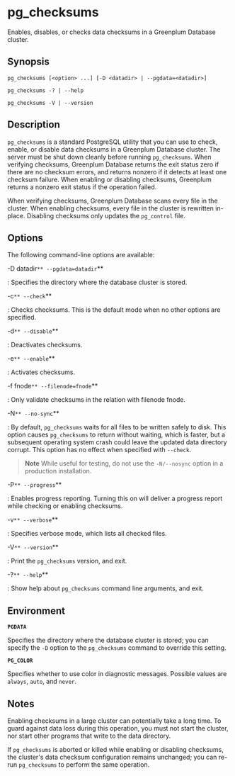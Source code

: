 # pg_checksums

Enables, disables, or checks data checksums in a Greenplum Database cluster.

## Synopsis

```shell
pg_checksums [<option> ...] [-D <datadir> | --pgdata=<datadir>]

pg_checksums -? | --help

pg_checksums -V | --version
```

## Description

`pg_checksums` is a standard PostgreSQL utility that you can use to check, enable, or disable data checksums in a Greenplum Database cluster. The server must be shut down cleanly before running `pg_checksums`. When verifying checksums, Greenplum Database returns the exit status zero if there are no checksum errors, and returns nonzero if it detects at least one checksum failure. When enabling or disabling checksums, Greenplum returns a nonzero exit status if the operation failed.

When verifying checksums, Greenplum Database scans every file in the cluster. When enabling checksums, every file in the cluster is rewritten in-place. Disabling checksums only updates the `pg_control` file.


## Options

The following command-line options are available:

-D datadir`**
--pgdata=datadir`**

:   Specifies the directory where the database cluster is stored.

-c`**
--check`**

:   Checks checksums. This is the default mode when no other options are specified.

-d`**
--disable`**

:   Deactivates checksums.

-e`**
--enable`**

:   Activates checksums.

-f fnode`**
--filenode=fnode`**

:   Only validate checksums in the relation with filenode fnode.

-N`**
--no-sync`**

:   By default, `pg_checksums` waits for all files to be written safely to disk. This option causes `pg_checksums` to return without waiting, which is faster, but a subsequent operating system crash could leave the updated data directory corrupt. This option has no effect when specified with `--check`.

> **Note**
> While useful for testing, do not use the `-N/--nosync` option in a production installation.

-P`**
--progress`**

:   Enables progress reporting. Turning this on will deliver a progress report while checking or enabling checksums.

-v`**
--verbose`**

:   Specifies verbose mode, which lists all checked files.

-V`**
--version`**

:   Print the `pg_checksums` version, and exit.

-?`**
--help`**

:   Show help about `pg_checksums` command line arguments, and exit.


## Environment

**`PGDATA`**

Specifies the directory where the database cluster is stored; you can specify the `-D` option to the `pg_checksums` command to override this setting.

**`PG_COLOR`**

Specifies whether to use color in diagnostic messages. Possible values are `always`, `auto`, and `never`.

## Notes

Enabling checksums in a large cluster can potentially take a long time. To guard against data loss during this operation, you must not start the cluster, nor start other programs that write to the data directory.

If `pg_checksums` is aborted or killed while enabling or disabling checksums, the cluster's data checksum configuration remains unchanged; you can re-run `pg_checksums` to perform the same operation.

